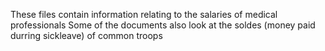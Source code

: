 These files contain information relating to the salaries of medical professionals 
Some of the documents also look at the soldes (money paid durring sickleave) of common troops 

